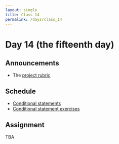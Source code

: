 ```yaml
---
layout: single
title: Class 14
permalink: /days/class_14
---
```


# Day 14 (the fifteenth day)

## Announcements

* The [project rubric](../projects/rubric)

## Schedule

*   [Conditional statements](../chapters/07/conditional_statements)
*   [Conditional statement
    exercises](../chapters/exercises/conditional_statement_exercises)

## Assignment

TBA
